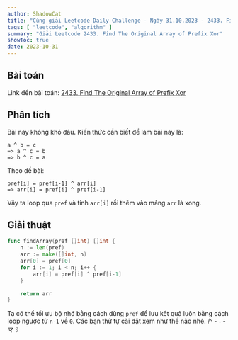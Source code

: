 ```yaml
---
author: ShadowCat
title: "Cùng giải Leetcode Daily Challenge - Ngày 31.10.2023 - 2433. Find The Original Array of Prefix Xor"
tags: [ "leetcode", "algorithm" ]
summary: "Giải Leetcode 2433. Find The Original Array of Prefix Xor"
showToc: true
date: 2023-10-31
---
```


## Bài toán

Link đến bài toán: [2433. Find The Original Array of Prefix Xor](https://leetcode.com/problems/find-the-original-array-of-prefix-xor/description/)

## Phân tích

Bài này không khó đâu. Kiến thức cần biết để làm bài này là:
```
a ^ b = c
=> a ^ c = b
=> b ^ c = a
```

Theo dề bài:
```
pref[i] = pref[i-1] ^ arr[i]
=> arr[i] = pref[i] ^ pref[i-1]
```

Vậy ta loop qua `pref` và tính `arr[i]` rồi thêm vào mảng `arr` là xong.

## Giải thuật

```go
func findArray(pref []int) []int {
	n := len(pref)
	arr := make([]int, n)
	arr[0] = pref[0]
	for i := 1; i < n; i++ {
		arr[i] = pref[i] ^ pref[i-1]
	}

	return arr
}
```

Ta có thể tối ưu bộ nhớ bằng cách dùng `pref` để lưu kết quả luôn bằng cách loop ngược từ `n-1` về `0`. Các bạn thử tự cài đặt xem như thế nào nhé.  /ᐠ - ˕ -マ Ⳋ
